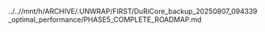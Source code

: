 ../..//mnt/h/ARCHIVE/.UNWRAP/FIRST/DuRiCore_backup_20250807_094339_optimal_performance/PHASE5_COMPLETE_ROADMAP.md